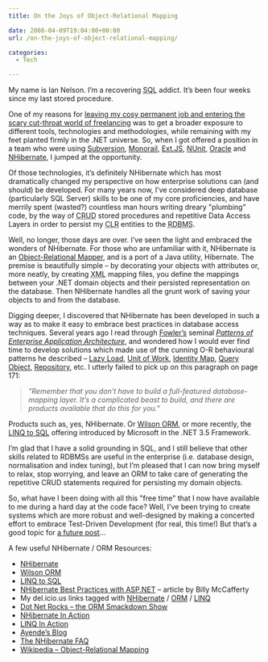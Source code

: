 ```yaml
---
title: On the Joys of Object-Relational Mapping

date: 2008-04-09T19:04:00+00:00
url: /on-the-joys-of-object-relational-mapping/

categories:
  - Tech

---
```

<!--kg-card-begin: html-->

My name is Ian Nelson. I’m a recovering <acronym title="Structured Query Language">SQL</acronym> addict. It’s been four weeks since my last stored procedure.

One of my reasons for [leaving my cosy permanent job and entering the scary cut-throat world of freelancing][1] was to get a broader exposure to different tools, technologies and methodologies, while remaining with my feet planted firmly in the .NET universe. So, when I got offered a position in a team who were using [Subversion][2], [Monorail][3], [Ext.JS][4], [NUnit][5], [Oracle][6] and [NHibernate][7], I jumped at the opportunity.

Of those technologies, it’s definitely NHibernate which has most dramatically changed my perspective on how enterprise solutions can (and should) be developed. For many years now, I’ve considered deep database (particularly SQL Server) skills to be one of my core proficiencies, and have merrily spent (wasted?) countless man hours writing dreary "plumbing" code, by the way of <acronym title="Create, Read, Update, Delete">CRUD</acronym> stored procedures and repetitive Data Access Layers in order to persist my <acronym title="Common Language Runtime">CLR</acronym> entities to the <acronym title="Relational Database Management System">RDBMS</acronym>.

Well, no longer, those days are over. I’ve seen the light and embraced the wonders of NHibernate. For those who are unfamiliar with it, NHibernate is an [Object-Relational Mapper][8], and is a port of a Java utility, Hibernate. The premise is beautifully simple – by decorating your objects with attributes or, more neatly, by creating <acronym title="eXtensible Markup Language">XML</acronym> mapping files, you define the mappings between your .NET domain objects and their persisted representation on the database. Then NHibernate handles all the grunt work of saving your objects to and from the database.

Digging deeper, I discovered that NHibernate has been developed in such a way as to make it easy to embrace best practices in database access techniques. Several years ago I read through [Fowler’s][9] seminal _[Patterns of Enterprise Application Architecture][10]_, and wondered how I would ever find time to develop solutions which made use of the cunning O-R behavioural patterns he described – [Lazy Load][11], [Unit of Work][12], [Identity Map][13], [Query Object][14], [Repository][15], etc. I utterly failed to pick up on this paragraph on page 171:

> _"Remember that you don’t have to build a full-featured database-mapping layer. It’s a complicated beast to build, and there are products available that do this for you."_

Products such as, yes, NHibernate. Or [Wilson ORM][16], or more recently, the [LINQ to SQL][17] offering introduced by Microsoft in the .NET 3.5 Framework.

I’m glad that I have a solid grounding in SQL, and I still believe that other skills related to RDBMSs are useful in the enterprise (i.e. database design, normalisation and index tuning), but I’m pleased that I can now bring myself to relax, stop worrying, and leave an ORM to take care of generating the repetitive CRUD statements required for persisting my domain objects.

So, what have I been doing with all this "free time" that I now have available to me during a hard day at the code face? Well, I’ve been trying to create systems which are more robust and well-designed by making a concerted effort to embrace Test-Driven Development (for real, this time!) But that’s a good topic for [a future post][18]&#8230;

A few useful NHibernate / ORM Resources:

  * [NHibernate][7]
  * [Wilson ORM][19]
  * [LINQ to SQL][17]
  * [NHibernate Best Practices with ASP.NET][20] – article by Billy McCafferty
  * My del.icio.us links tagged with [NHibernate][21] / [ORM][22] / [LINQ][23]
  * [Dot Net Rocks – the ORM Smackdown Show][24]
  * [NHibernate In Action][25]
  * [LINQ In Action][26]
  * [Ayende’s Blog][27]
  * [The NHibernate FAQ][28]
  * [Wikipedia – Object-Relational Mapping][8]

<!--kg-card-end: html-->

 [1]: https://blog.iannelson.uk/going-for-it/
 [2]: http://subversion.tigris.org/
 [3]: http://www.castleproject.org/MonoRail/
 [4]: http://extjs.com/
 [5]: http://www.nunit.org
 [6]: http://www.oracle.com/database/index.html
 [7]: http://www.nhibernate.org
 [8]: http://en.wikipedia.org/wiki/Object-relational_mapping
 [9]: http://www.martinfowler.com
 [10]: http://www.amazon.co.uk/gp/product/0321127420?ie=UTF8&tag=ianesbl-21&linkCode=as2&camp=1634&creative=6738&creativeASIN=0321127420
 [11]: http://martinfowler.com/eaaCatalog/lazyLoad.html
 [12]: http://martinfowler.com/eaaCatalog/unitOfWork.html
 [13]: http://martinfowler.com/eaaCatalog/identityMap.html
 [14]: http://martinfowler.com/eaaCatalog/queryObject.html
 [15]: http://martinfowler.com/eaaCatalog/repository.html
 [16]: http://www.ormapper.net/
 [17]: http://msdn2.microsoft.com/en-us/library/bb425822.aspx
 [18]: https://blog.iannelson.uk/12-reasons-why-i-love-unit-tests/
 [19]: http://www.ormapper.net
 [20]: http://www.codeproject.com/KB/architecture/NHibernateBestPractices.aspx
 [21]: http://del.icio.us/ianfnelson/nhibernate
 [22]: http://del.icio.us/ianfnelson/orm
 [23]: http://del.icio.us/ianfnelson/linq
 [24]: http://www.dotnetrocks.com/default.aspx?showNum=240
 [25]: http://www.amazon.co.uk/gp/product/1932394923?ie=UTF8&tag=ianesbl-21&linkCode=as2&camp=1634&creative=6738&creativeASIN=1932394923
 [26]: http://www.amazon.co.uk/gp/product/1933988169?ie=UTF8&tag=ianesbl-21&linkCode=as2&camp=1634&creative=6738&creativeASIN=1933988169
 [27]: http://www.ayende.com/
 [28]: http://blogs.hibernatingrhinos.com/nhibernate/Default.aspx